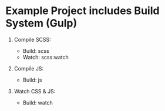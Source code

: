 # Example Project includes Build System (Gulp)

1. Compile SCSS:
	- Build: scss
	- Watch: scss:watch

2. Compile JS:
	- Build: js

3. Watch CSS & JS:
	- Build: watch
